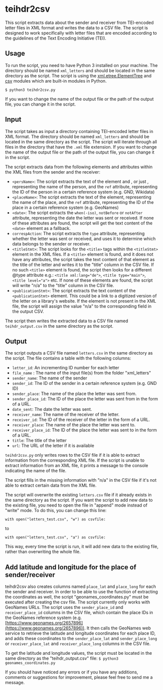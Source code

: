 # teihdr2csv

This script extracts data about the sender and receiver from TEI-encoded letter files in XML format and writes the data to a CSV file. The script is designed to work specifically with letter files that are encoded according to the guidelines of the Text Encoding Initiative (TEI).

## Usage

To run the script, you need to have Python 3 installed on your machine. The directory should be named `xml_letters` and should be located in the same directory as the script. The script is using the [xml.etree.ElementTree](https://docs.python.org/3/library/xml.etree.elementtree.html) and [csv](https://docs.python.org/3/library/csv.html) modules which are built-in modules in Python.

`$ python3 teihdr2csv.py`

If you want to change the name of the output file or the path of the output file, you can change it in the script.

## Input

The script takes as input a directory containing TEI-encoded letter files in XML format. The directory should be named `xml_letters` and should be located in the same directory as the script. The script will iterate through all files in the directory that have the `.xml` file extension. If you want to change the name of the output file or the path of the output file, you can change it in the script.

The script extracts data from the following elements and attributes within the XML files from the sender and the receiver:

-   `<persName>`: The script extracts the text of the element <forename> and <surname>, or just <persName>, representing the name of the person, and the `ref` attribute, representing the ID of the person in a certain reference system (e.g. GND, Wikidata)
-   `<placeName>`: The script extracts the text of the element, representing the name of the place, and the `ref` attribute, representing the ID of the place in a certain reference system (e.g. GeoNames)
-   `<date>`: The script extracts the `when(-iso)`, `notBefore` or `notAfter` attribute, representing the date the letter was sent or received. If none of these attributes are found, the script will get the text content of the `<date>` element as a fallback.
-   `correspAction`: The script extracts the `type` attribute, representing whether the letter was sent or received, and uses it to determine which data belongs to the sender or receiver.
-   `<titleStmt>`: The script looks for the `<title>` tags within the `<titleStmt>` element in the XML files. If a `<title>` element is found, and it does not have any attributes, the script takes the text content of that element as the title of the letter and writes it to the "title" column in the CSV file. If no such `<title>` element is found, the script then looks for a different @type attribute e.g.:  `<title xml:lang="de">`,  `<title type="main">`,  `<title level="a">` etc. If none of these elements are found, the script will write "n/a" to the "title" column in the CSV file.
-   `<publicationStmt>`: The script extracts the text content of the `<publicationStmt>` element. This could be a link to a digitized version of the letter on a library's website. If the <publicationStmt> element is not present in the XML file, the script will assign the value "n/a" to the corresponding field in the output CSV.

The script then writes the extracted data to a CSV file named `teihdr_output.csv` in the same directory as the script.

## Output

The script outputs a CSV file named `letters.csv` in the same directory as the script. The file contains a table with the following columns:

-   `letter_id`: An incrementing ID number for each letter
-   `file_name` : The name of the input file(s) from the folder "xml_letters"
-   `sender_name`: The name of the sender
-   `sender_id`: The ID of the sender in a certain reference system (e.g. GND ID)
-   `sender_place`: The name of the place the letter was sent from.
-   `sender_place_id`: The ID of the place the letter was sent from in the form of a URL.
-   `date_sent`: The date the letter was sent.
-   `receiver_name`: The name of the receiver of the letter.
-   `receiver_id`: The ID of the receiver of the letter in the form of a URL.
-   `receiver_place`: The name of the place the letter was sent to.
-   `receiver_place_id`: The ID of the place the letter was sent to in the form of a URL.
-   `title`: The title of the letter
-   `url`: The URL of the letter if it is available

`teihdr2csv.py` only writes rows to the CSV file if it is able to extract information from the corresponding XML file. If the script is unable to extract information from an XML file, it prints a message to the console indicating the name of the file.

The script fills in the missing information with "n/a" in the CSV file if it's not able to extract certain data from the XML file.

The script will overwrite the existing `letters.csv` file if it already exists in the same directory as the script. If you want the script to add new data to the existing file, you need to open the file in "append" mode instead of "write" mode. To do this, you can change this line:

`with open("letters_test.csv", "w") as csvfile:` 

to

`with open("letters_test.csv", "a") as csvfile:` 

This way, every time the script is run, it will add new data to the existing file, rather than overwriting the whole file.
 
## Add latitude and longitude for the place of sender/receiver
  
teihdr2csv also creates columns named `place_lat` and `place_long` for each the sender and receiver. In order to be able to use the function of extracting the coordinates as well, the script "geonames_coordinates.py" must be executed after creating the csv file. The script currently only works with GeoNames URLs. The script uses the `sender_place_id` and `receiver_place_id` columns in the CSV file, which contain the place IDs in the GeoNames reference system (e.g. [https://www.geonames.org/2657896](https://www.geonames.org/2657896)). It then calls the GeoNames web service to retrieve the latitude and longitude coordinates for each place ID, and adds these coordinates to the `sender_place_lat` and `sender_place_long` or `receiver_place_lat` and `receiver_place_long` columns in the CSV file.
  
To get the latitude and longitude values, the script must be located in the same directory as the "teihdr_output.csv" file:
  `$ python3 geonames_coordinates.py`
  
If you should have noticed any errors or if you have any additions, comments or suggestions for improvement, please feel free to send me a message.

